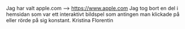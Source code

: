 Jag har valt apple.com --> https://www.apple.com
Jag tog bort en del i hemsidan som var ett interaktivt bildspel som antingen man klickade på eller rörde på sig konstant.
Kristina Florentin

